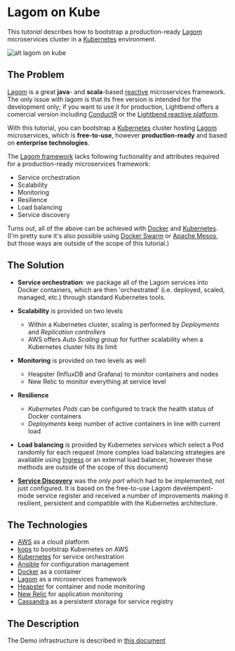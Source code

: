 # Lagom on Kube

This *tutorial* describes how to bootstrap a production-ready [Lagom][lagom] microservices cluster in a [Kubernetes][kubernetes] environment.

![alt lagom on kube][tech]

## The Problem

[Lagom][lagom] is a great **java**- and **scala**-based [reactive][reactive] microservices framework. The only issue with lagom is that its free version is intended for the development only; if you want to use it for production, Lightbend offers a comercial version including [ConductR][conductr] or the [Lightbend reactive platform][lightbend-ra].

With this tutorial, you can bootstrap a [Kubernetes][kubernetes] cluster hosting [Lagom][lagom] microservices, which is **free-to-use**, however **production-ready** and based on **enterprise technologies**.

The [Lagom framework][lagom] lacks following fuctionality and attributes required for a production-ready microservices framework:

- Service orchestration
- Scalability
- Monitoring
- Resilience
- Load balancing
- Service discovery

Turns out, all of the above can be achieved with [Docker][docker] and [Kubernetes][kubernetes]. (I'm pretty sure it's also possible using [Docker Swarm][docker-swarm] or [Apache Mesos][apache-mesos], but those ways are outside of the scope of this tutorial.)

## The Solution

- **Service orchestration**: we package all of the Lagom services into Docker containers, which are then 'orchestrated' (i.e. deployed, scaled, managed, etc.) through standard Kubernetes tools.

- **Scalability** is provided on two levels
  - Within a Kubernetes cluster, scaling is performed by *Deployments* and *Replication controllers*
  - AWS offers *Auto Scaling group* for further scalability when a Kubernetes cluster hits its limit

- **Monitoring** is provided on two levels as well
  - Heapster (InfluxDB and Grafana) to monitor containers and nodes
  - New Relic to monitor everything at service level

- **Resilience**
  - *Kubernetes Pods* can be configured to track the health status of Docker containers
  - *Deployments* keep number of active containers in line with current load

- **Load balancing** is provided by Kubernetes *services* which select a Pod randomly for each request (more complex load balancing strategies are available using [Ingress][ingress] or an external load balancer, however these methods are outside of the scope of this document)

- [**Service Discovery**][service-discovery] was the *only part* which had to be implemented, not just configured. It is based on the free-to-use Lagom develempent-mode service register and received a number of improvements making it resilient, persistent and compatible with the Kubernetes architecture.

## The Technologies

- [AWS][aws] as a cloud platform
- [kops][kops] to bootstrap Kubernetes on AWS
- [Kubernetes][kubernetes] for service orchestration
- [Ansible][ansible] for configuration management
- [Docker][docker] as a container
- [Lagom][lagom] as a microservices framework
- [Heapster][heapster] for container and node monitoring
- [New Relic][new relic] for application monitoring
- [Cassandra][cassandra] as a persistent storage for service registry

## The Description

The Demo infrastructure is described in [this document][description]

[lagom]: https://www.lagomframework.com/
[reactive]: http://www.reactivemanifesto.org/
[lightbend]: http://www.lightbend.com/platform
[conductr]: https://conductr.lightbend.com/
[lightbend-ra]: http://www.lightbend.com/platform
[docker-swarm]: https://docs.docker.com/engine/swarm/
[apache-mesos]: http://mesos.apache.org/
[service-discovery]: lagomKubeServiceRegister
[aws]: https://console.aws.amazon.com
[kops]: https://github.com/kubernetes/kops/blob/master/docs/aws.md
[kubernetes]: https://kubernetes.io/
[ansible]: https://www.ansible.com/
[docker]: https://www.docker.com/
[heapster]: https://github.com/kubernetes/heapster
[new relic]: https://newrelic.com/
[cassandra]: http://cassandra.apache.org/
[ingress]: https://kubernetes.io/docs/concepts/services-networking/ingress/
[description]: ./docs/service-description.md
[tech]: https://alexanderray.github.io/lagom-on-kube-dev/img/tech_web.svg
